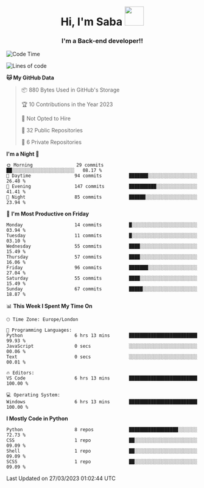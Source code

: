 <h1 align="center">Hi, I'm Saba <img src="https://media.giphy.com/media/EdB2g3VFDoKs57oe1w/giphy.gif" width="50"></h1>
<h3 align="center">I'm a Back-end developer!!</h3>

<!--START_SECTION:waka-->
![Code Time](http://img.shields.io/badge/Code%20Time-571%20hrs%2036%20mins-blue)

![Lines of code](https://img.shields.io/badge/From%20Hello%20World%20I%27ve%20Written-28.2%20thousand%20lines%20of%20code-blue)

**🐱 My GitHub Data** 

> 📦 880 Bytes Used in GitHub's Storage 
 > 
> 🏆 10 Contributions in the Year 2023
 > 
> 🚫 Not Opted to Hire
 > 
> 📜 32 Public Repositories 
 > 
> 🔑 6 Private Repositories 
 > 
**I'm a Night 🦉** 

```text
🌞 Morning                29 commits          ██░░░░░░░░░░░░░░░░░░░░░░░   08.17 % 
🌆 Daytime                94 commits          ███████░░░░░░░░░░░░░░░░░░   26.48 % 
🌃 Evening                147 commits         ██████████░░░░░░░░░░░░░░░   41.41 % 
🌙 Night                  85 commits          ██████░░░░░░░░░░░░░░░░░░░   23.94 % 
```
📅 **I'm Most Productive on Friday** 

```text
Monday                   14 commits          █░░░░░░░░░░░░░░░░░░░░░░░░   03.94 % 
Tuesday                  11 commits          █░░░░░░░░░░░░░░░░░░░░░░░░   03.10 % 
Wednesday                55 commits          ████░░░░░░░░░░░░░░░░░░░░░   15.49 % 
Thursday                 57 commits          ████░░░░░░░░░░░░░░░░░░░░░   16.06 % 
Friday                   96 commits          ███████░░░░░░░░░░░░░░░░░░   27.04 % 
Saturday                 55 commits          ████░░░░░░░░░░░░░░░░░░░░░   15.49 % 
Sunday                   67 commits          █████░░░░░░░░░░░░░░░░░░░░   18.87 % 
```


📊 **This Week I Spent My Time On** 

```text
🕑︎ Time Zone: Europe/London

💬 Programming Languages: 
Python                   6 hrs 13 mins       █████████████████████████   99.93 % 
JavaScript               0 secs              ░░░░░░░░░░░░░░░░░░░░░░░░░   00.06 % 
Text                     0 secs              ░░░░░░░░░░░░░░░░░░░░░░░░░   00.01 % 

🔥 Editors: 
VS Code                  6 hrs 13 mins       █████████████████████████   100.00 % 

💻 Operating System: 
Windows                  6 hrs 13 mins       █████████████████████████   100.00 % 
```

**I Mostly Code in Python** 

```text
Python                   8 repos             ██████████████████░░░░░░░   72.73 % 
CSS                      1 repo              ██░░░░░░░░░░░░░░░░░░░░░░░   09.09 % 
Shell                    1 repo              ██░░░░░░░░░░░░░░░░░░░░░░░   09.09 % 
SCSS                     1 repo              ██░░░░░░░░░░░░░░░░░░░░░░░   09.09 % 
```




 Last Updated on 27/03/2023 01:02:44 UTC
<!--END_SECTION:waka-->

